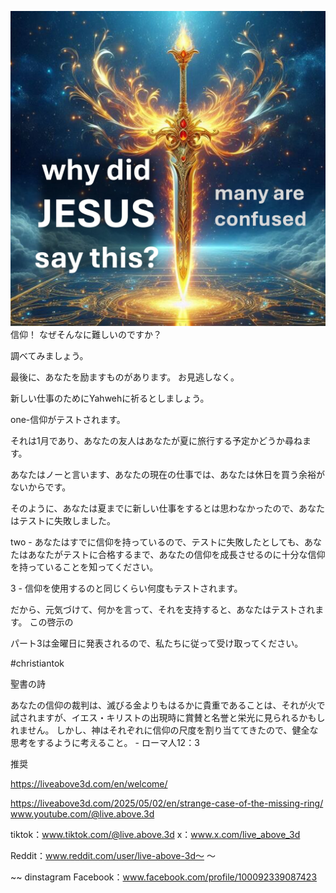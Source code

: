 ![Video cover image](../cover.jpg)
信仰！ なぜそんなに難しいのですか？

調べてみましょう。

最後に、あなたを励ますものがあります。 お見逃しなく。

新しい仕事のためにYahwehに祈るとしましょう。

one-信仰がテストされます。

それは1月であり、あなたの友人はあなたが夏に旅行する予定かどうか尋ねます。

あなたはノーと言います、あなたの現在の仕事では、あなたは休日を買う余裕がないからです。

そのように、あなたは夏までに新しい仕事をするとは思わなかったので、あなたはテストに失敗しました。

two  - あなたはすでに信仰を持っているので、テストに失敗したとしても、あなたはあなたがテストに合格するまで、あなたの信仰を成長させるのに十分な信仰を持っていることを知ってください。

3  - 信仰を使用するのと同じくらい何度もテストされます。

だから、元気づけて、何かを言って、それを支持すると、あなたはテストされます。 この啓示の

パート3は金曜日に発表されるので、私たちに従って受け取ってください。

#christiantok


聖書の詩


あなたの信仰の裁判は、滅びる金よりもはるかに貴重であることは、それが火で試されますが、イエス・キリストの出現時に賞賛と名誉と栄光に見られるかもしれません。 しかし、神はそれぞれに信仰の尺度を割り当ててきたので、健全な思考をするように考えること。 - ローマ人12：3

推奨

https://liveabove3d.com/en/welcome/


https://liveabove3d.com/2025/05/02/en/strange-case-of-the-missing-ring/ www.youtube.com/@live.above.3d

tiktok：www.tiktok.com/@live.above.3d
x：www.x.com/live_above_3d


Reddit：www.reddit.com/user/live-above-3d〜 〜

~~ dinstagram Facebook：www.facebook.com/profile/100092339087423





